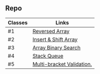 ## Repo

| Classes      | Links      
| -------------| ------------- 
| #1           | [Reversed Array](./data%20structure/README.md)
| #2           | [Insert & Shift Array](./data-structures-and-algorithms/README.md)
| #3           | [Array Binary Search](./binary-search/README.md)
| #4           | [Stack Queue](./stack%20queue%20animal%20shelter/README.md)
| #5           | [Multi-bracket Validation.](./multi-bracket-validation/README.MD)